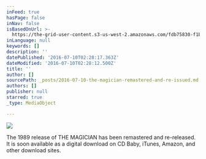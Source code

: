 ```yaml
---
inFeed: true
hasPage: false
inNav: false
isBasedOnUrl: >-
  https://the-grid-user-content.s3-us-west-2.amazonaws.com/fdb75830-f1b5-4ba9-bc54-076ea979eed6.jpg
inLanguage: null
keywords: []
description: ''
datePublished: '2016-07-10T02:28:17.363Z'
dateModified: '2016-07-10T02:28:12.500Z'
title: ''
author: []
sourcePath: _posts/2016-07-10-the-magician-remastered-and-re-issued.md
authors: []
publisher: null
starred: true
_type: MediaObject

---
```

![](https://the-grid-user-content.s3-us-west-2.amazonaws.com/fdb75830-f1b5-4ba9-bc54-076ea979eed6.jpg)

The 1989 release of THE MAGICIAN has been remastered and re-released. It is soon available as a digital download on CD Baby, iTunes, Amazon, and other download sites.